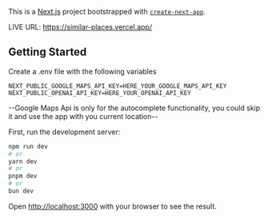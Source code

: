 This is a [Next.js](https://nextjs.org/) project bootstrapped with [`create-next-app`](https://github.com/vercel/next.js/tree/canary/packages/create-next-app).

LIVE URL: https://similar-places.vercel.app/

## Getting Started

Create a .env file with the following variables

```
NEXT_PUBLIC_GOOGLE_MAPS_API_KEY=HERE_YOUR_GOOGLE_MAPS_API_KEY
NEXT_PUBLIC_OPENAI_API_KEY=HERE_YOUR_OPENAI_API_KEY
```

--Google Maps Api is only for the autocomplete functionality, you could skip it and use the app with you current location--

First, run the development server:

```bash
npm run dev
# or
yarn dev
# or
pnpm dev
# or
bun dev
```

Open [http://localhost:3000](http://localhost:3000) with your browser to see the result.


